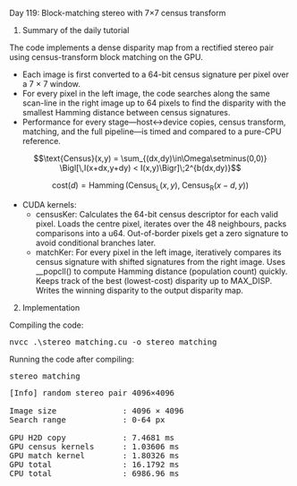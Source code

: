 Day 119: Block-matching stereo with 7×7 census transform 

1) Summary of the daily tutorial


The code implements a dense disparity map from a rectified stereo pair using census-transform block matching on the GPU.
- Each image is first converted to a 64-bit census signature per pixel over a 7 × 7 window.
- For every pixel in the left image, the code searches along the same scan-line in the right image up to 64 pixels to find the disparity with the smallest Hamming distance between census signatures.
- Performance for every stage—host↔device copies, census transform, matching, and the full pipeline—is timed and compared to a pure-CPU reference.

```math
\text{Census}(x,y) = \sum_{(dx,dy)\in\Omega\setminus(0,0)}
    \Bigl[\,I(x+dx,y+dy) < I(x,y)\Bigr]\;2^{b(dx,dy)}
```

```math
\text{cost}(d) = \operatorname{Hamming}\bigl(
      \text{Census}_\text{L}(x,y),\;
      \text{Census}_\text{R}(x-d,y)
\bigr)
```

- CUDA kernels:
  - censusKer: Calculates the 64-bit census descriptor for each valid pixel. Loads the centre pixel, iterates over the 48 neighbours, packs comparisons into a u64. Out-of-border pixels get a zero signature to avoid conditional branches later.
  - matchKer: For every pixel in the left image, iteratively compares its census signature with shifted signatures from the right image. Uses __popcll() to compute Hamming distance (population count) quickly. Keeps track of the best (lowest-cost) disparity up to MAX_DISP. Writes the winning disparity to the output disparity map.

2) Implementation

Compiling the code:

<pre>nvcc .\stereo_matching.cu -o stereo_matching</pre>

Running the code after compiling:

<pre>stereo_matching</pre>

<pre>[Info] random stereo pair 4096×4096

Image size              : 4096 × 4096
Search range            : 0-64 px

GPU H2D copy            : 7.4681 ms
GPU census kernels      : 1.03606 ms
GPU match kernel        : 1.80326 ms
GPU total               : 16.1792 ms
CPU total               : 6986.96 ms</pre>